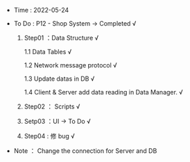 - Time : 2022-05-24

- To Do : P12 - Shop System -> Completed √
 
    1. Step01 ：Data Structure √

        1.1 Data Tables √

        1.2 Network message protocol √

        1.3 Update datas in DB √

        1.4 Client & Server add data reading in Data Manager. √ 

    2. Step02 ： Scripts √

    3. Setp03 ：UI -> To Do √

    4. Step04 : 修 bug √

- Note ： Change the connection for Server and DB